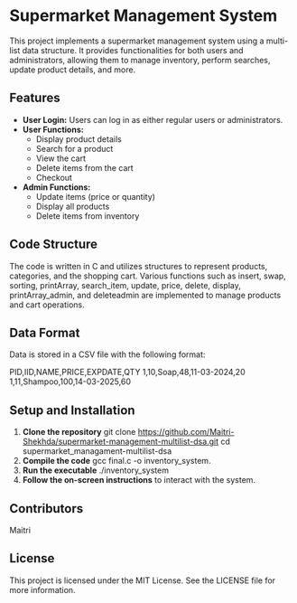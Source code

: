 # Supermarket Management System

This project implements a supermarket management system using a multi-list data structure. It provides functionalities for both users and administrators, allowing them to manage inventory, perform searches, update product details, and more.

## Features

- **User Login:** Users can log in as either regular users or administrators.
- **User Functions:**
  - Display product details
  - Search for a product
  - View the cart
  - Delete items from the cart
  - Checkout
- **Admin Functions:**
  - Update items (price or quantity)
  - Display all products
  - Delete items from inventory

## Code Structure

The code is written in C and utilizes structures to represent products, categories, and the shopping cart. Various functions such as insert, swap, sorting, printArray, search_item, update, price, delete, display, printArray_admin, and deleteadmin are implemented to manage products and cart operations.

## Data Format

Data is stored in a CSV file with the following format:

PID,IID,NAME,PRICE,EXPDATE,QTY
1,10,Soap,48,11-03-2024,20
1,11,Shampoo,100,14-03-2025,60


## Setup and Installation

1. **Clone the repository** git clone https://github.com/Maitri-Shekhda/supermarket-management-multilist-dsa.git
cd supermarket_managament-multilist-dsa
2. **Compile the code** gcc final.c -o inventory_system.
3. **Run the executable** ./inventory_system
4. **Follow the on-screen instructions** to interact with the system.

## Contributors

Maitri

## License
This project is licensed under the MIT License. See the LICENSE file for more information.


